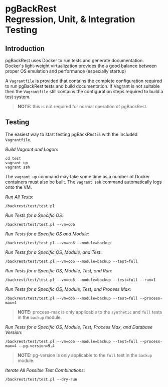 # pgBackRest <br/> Regression, Unit, & Integration Testing

## Introduction

pgBackRest uses Docker to run tests and generate documentation. Docker's light-weight virtualization provides the a good balance between proper OS emulation and performance (especially startup)

A `Vagrantfile` is provided that contains the complete configuration required to run pgBackRest tests and build documentation. If Vagrant is not suitable then the `Vagrantfile` still contains the configuration steps required to build a test system.
> **NOTE:** this is not required for normal operation of pgBackRest.

## Testing

The easiest way to start testing pgBackRest is with the included `Vagrantfile`.

_Build Vagrant and Logon_:
```
cd test
vagrant up
vagrant ssh
```
The `vagrant up` command may take some time as a number of Docker containers must also be built. The `vagrant ssh` command automatically logs onto the VM.

_Run All Tests_:
```
/backrest/test/test.pl
```
_Run Tests for a Specific OS_:
```
/backrest/test/test.pl --vm=co6
```
_Run Tests for a Specific OS and Module_:
```
/backrest/test/test.pl --vm=co6 --module=backup
```
_Run Tests for a Specific OS, Module, and Test_:
```
/backrest/test/test.pl --vm=co6 --module=backup --test=full
```
_Run Tests for a Specific OS, Module, Test, and Run_:
```
/backrest/test/test.pl --vm=co6 --module=backup --test=full --run=1
```
_Run Tests for a Specific OS, Module, Test, and Process Max_:
```
/backrest/test/test.pl --vm=co6 --module=backup --test=full --process-max=4
```
> **NOTE:** process-max is only applicable to the `synthetic` and `full` tests in the `backup` module.

_Run Tests for a Specific OS, Module, Test, Process Max, and Database Version_:
```
/backrest/test/test.pl --vm=co6 --module=backup --test=full --process-max=4 --pg-version=9.4
```
> **NOTE:** pg-version is only applicable to the `full` test in the `backup` module.

_Iterate All Possible Test Combinations_:
```
/backrest/test/test.pl --dry-run
```
